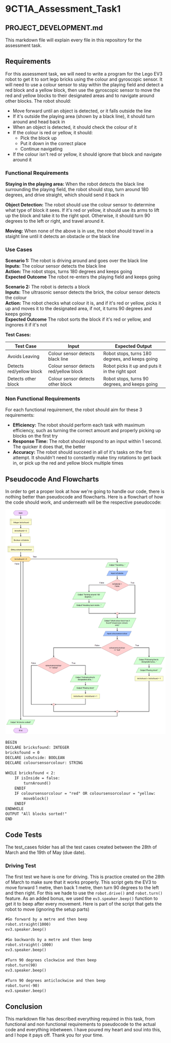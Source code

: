 # 9CT1A_Assessment_Task1

## PROJECT_DEVELOPMENT.md

This markdown file will explain every file in this repository for the assessment task.

## Requirements

For this assessment task, we will need to write a program for the Lego EV3 robot to get it to sort lego bricks using the colour and gyroscopic sensor. It will need to use a colour sensor to stay within the playing field and detect a red block and a yellow block, then use the gyroscopic sensor to move the red and yellow blocks to their designated areas and to navigate around other blocks. The robot should:

- Move forward until an object is detected, or it falls outside the line
- If it's outside the playing area (shown by a black line), it should turn around and head back in
- When an object is detected, it should check the colour of it
- If the colour is red or yellow, it should:
    - Pick the block up
    - Put it down in the correct place
    - Continue navigating
- If the colour isn't red or yellow, it should ignore that block and navigate around it

### Functional Requirements

**Staying in the playing area:** When the robot detects the black line surrounding the playing field, the robot should stop, turn around 180 degrees, and drive straight, which should send it back in  
  
**Object Detection:** The robot should use the colour sensor to determine what type of block it sees. If it's red or yellow, it should use its arms to lift up the block and take it to the right spot. Otherwise, it should turn 90 degrees to the left or right, and travel around it.

**Moving:** When none of the above is in use, the robot should travel in a staight line until it detects an obstacle or the black line

### Use Cases

**Scenario 1:** The robot is driving around and goes over the black line  
**Inputs:** The colour sensor detects the black line  
**Action:** The robot stops, turns 180 degrees and keeps going  
**Expected Outcome** The robot re-enters the playing field and keeps going  
  
**Scenario 2:** The robot is detects a block  
**Inputs:** The ultrasonic sensor detects the brick, the colour sensor detects the colour  
**Action:** The robot checks what colour it is, and if it's red or yellow, picks it up and moves it to the designated area, if not, it turns 90 degrees and keeps going  
**Expected Outcome** The robot sorts the block if it's red or yellow, and ingnores it if it's not  

**Test Cases:**

| Test Case              | Input                                | Expected Output                               |
|------------------------|--------------------------------------|-----------------------------------------------|
|Avoids Leaving          |Colour sensor detects black line      |Robot stops, turns 180 degrees, and keeps going|
|Detects red/yellow block|Colour sensor detects red/yellow block|Robot picks it up and puts it in the right spot|
|Detects other block     |Colour sensor detects other block     |Robot stops, turns 90 degrees, and keeps going |

### Non Functional Requirements

For each functional requirement, the robot should aim for these 3 requirements:  

- **Efficiency:** The robot should perform each task with maximum efficiency, such as turning the correct amount and properly picking up blocks on the first try  
- **Response Time:** The robot should respond to an input within 1 second. The quicker it does that, the better
- **Accuracy:** The robot should succeed in all of it's tasks on the first attempt. It shouldn't need to constantly make tiny rotations to get back in, or pick up the red and yellow block multiple times

## Pseudocode And Flowcharts

In order to get a proper look at how we're going to handle our code, there is nothing better than pseudocode and flowcharts. Here is a flowchart of how the code should work, and underneath will be the respective pseudocode: 

![Flowchart describing the process of the code used in the assessment task](/assessmenttaskpseudocode.png "Flowchart of Assessment Task")

```
BEGIN
DECLARE bricksfound: INTEGER
bricksfound = 0
DECLARE isOutside: BOOLEAN
DECLARE coloursensorcolour: STRING

WHILE bricksfound < 2:
    IF isInside = false:
        turnAround()
    ENDIF
    IF coloursensorcolour = "red" OR coloursensorcolour = "yellow:
        moveblock()
    ENDIF
ENDWHILE
OUTPUT "All blocks sorted!"
END
```

## Code Tests

The test_cases folder has all the test cases created between the 28th of March and the 19th of May (due date).

### Driving Test

The first test we have is one for driving. This is practice created on the 28th of March to make sure that it works properly. This script gets the EV3 to move forward 1 metre, then back 1 metre, then turn 90 degrees to the left and then right. For this we hade to use the `robot.drive()` and `robot.turn()` feature. As an added bonus, we used the `ev3.speaker.beep()` function to get it to beep after every movement. Here is part of the script that gets the robot to move (ignoring the setup parts)

```
#Go forward by a metre and then beep
robot.straight(1000)
ev3.speaker.beep()

#Go backwards by a metre and then beep
robot.straight(-1000)
ev3.speaker.beep()

#Turn 90 degrees clockwise and then beep
robot.turn(90)
ev3.speaker.beep()

#Turn 90 degrees anticlockwise and then beep
robot.turn(-90)
ev3.speaker.beep()
```

## Conclusion

This markdown file has described everything required in this task, from functional and non functional requirements to pseudocode to the actual code and everything inbetween. I have poured my heart and soul into this, and I hope it pays off. Thank you for your time.
